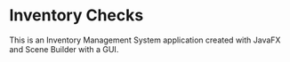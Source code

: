 # Inventory Checks
This is an Inventory Management System application created with JavaFX and Scene Builder with a GUI.

